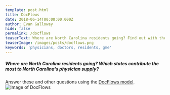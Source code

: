 ```yaml
---
template: post.html
title: DocFlows
date: 2018-06-14T00:00:00.000Z
author: Evan Galloway
hide: false
permalink: /docflows
teaserText: Where are North Carolina residents going? Find out with the DocFlows model.
teaserImage: /images/posts/docflows.png
keywords: 'physicians, doctors, residents, gme'
---
```


##### Where are North Carolina residents going? Which states contribute the most to North Carolina's physician supply?
Answer these and other questions using the [DocFlows model](https://docflows.unc.edu/).
![Image of DocFlows](/images/posts/docflows.png)





